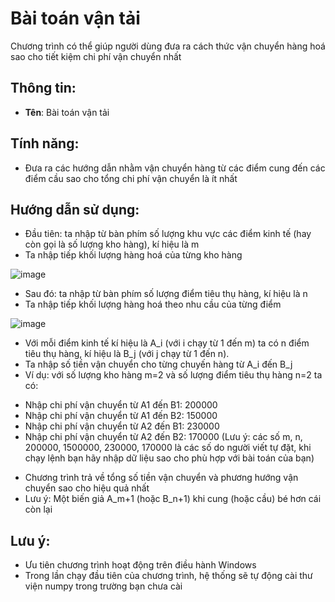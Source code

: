 # Bài toán vận tải
Chương trình có thể giúp người dùng đưa ra cách thức vận chuyển hàng hoá sao cho tiết kiệm chi phí vận chuyển nhất
## Thông tin:
- **Tên**: Bài toán vận tải
## Tính năng:
- Đưa ra các hướng dẫn nhằm vận chuyển hàng từ các điểm cung đến các điểm cầu sao cho tổng chi phí vận chuyển là ít nhất
## Hướng dẫn sử dụng:
- Đầu tiên: ta nhập từ bàn phím số lượng khu vực các điểm kinh tế (hay còn gọi là số lượng kho hàng), kí hiệu là m
- Ta nhập tiếp khối lượng hàng hoá của từng kho hàng

![image](https://github.com/user-attachments/assets/9f5d8683-bdf9-4874-aaf0-63d9d3ee938e)

- Sau đó: ta nhập từ bàn phím số lượng điểm tiêu thụ hàng, kí hiệu là n 
- Ta nhập tiếp khối lượng hàng hoá theo nhu cầu của từng điểm

![image](https://github.com/user-attachments/assets/68214452-5539-413d-8bde-01251bd17ea5)

- Với mỗi điểm kinh tế kí hiệu là A_i (với i chạy từ 1 đến m) ta có n điểm tiêu thụ hàng, kí hiệu là B_j (với j chạy từ 1 đến n).
- Ta nhập số tiền vận chuyển cho từng chuyến hàng từ A_i đến B_j
- Ví dụ: với số lượng kho hàng m=2 và số lượng điểm tiêu thụ hàng n=2 ta có:
+ Nhập chi phí vận chuyển từ A1 đến B1: 200000
+ Nhập chi phí vận chuyển từ A1 đến B2: 150000
+ Nhập chi phí vận chuyển từ A2 đến B1: 230000
+ Nhập chi phí vận chuyển từ A2 đến B2: 170000
(Lưu ý: các số m, n, 200000, 1500000, 230000, 170000 là các số do người viết tự đặt, khi chạy lệnh bạn hãy nhập dữ liệu sao cho phù hợp với bài toán của bạn)
- Chương trình trả về tổng số tiền vận chuyển và phương hướng vận chuyển sao cho hiệu quả nhất
- Lưu ý: Một biến giả A_m+1 (hoặc B_n+1) khi cung (hoặc cầu) bé hơn cái còn lại
## Lưu ý:
- Ưu tiên chương trình hoạt động trên điều hành Windows
- Trong lần chạy đầu tiên của chương trình, hệ thống sẽ tự động cài thư viện numpy trong trường bạn chưa cài
